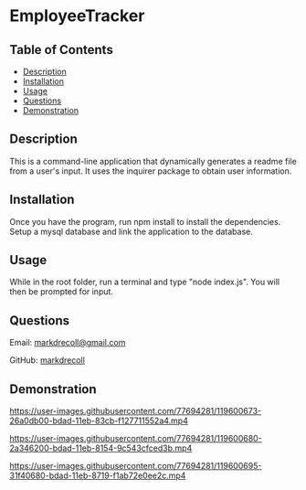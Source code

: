# EmployeeTracker
  ## Table of Contents
   - [Description](#Description)
   - [Installation](#Installation)
   - [Usage](#Usage)
   - [Questions](#Questions)
   - [Demonstration](#Demonstration)
  ## Description
  This is a command-line application that dynamically generates a readme file from a user's input. It uses the inquirer package to obtain user information.
  ## Installation
  Once you have the program, run npm install to install the dependencies. Setup a mysql database and link the application to the database.
  ## Usage
  While in the root folder, run a terminal and type "node index.js". You will then be prompted for input.
  ## Questions
  Email: markdrecoll@gmail.com

  GitHub: [markdrecoll](https://github.com/markdrecoll/)
  ## Demonstration
https://user-images.githubusercontent.com/77694281/119600673-26a0db00-bdad-11eb-83cb-f127711552a4.mp4

https://user-images.githubusercontent.com/77694281/119600680-2a346200-bdad-11eb-8154-9c543cfced3b.mp4

https://user-images.githubusercontent.com/77694281/119600695-31f40680-bdad-11eb-8719-f1ab72e0ee2c.mp4

